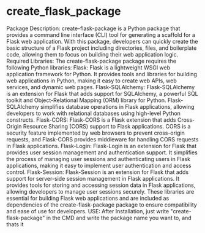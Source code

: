 # create_flask_package
 Package Description:  create-flask-package is a Python package that provides a command line interface (CLI) tool for generating a scaffold for a Flask web application. With this package, developers can quickly create the basic structure of a Flask project including directories, files, and boilerplate code, allowing them to focus on building their web application logic.  Required Libraries:  The create-flask-package package requires the following Python libraries:  Flask: Flask is a lightweight WSGI web application framework for Python. It provides tools and libraries for building web applications in Python, making it easy to create web APIs, web services, and dynamic web pages. Flask-SQLAlchemy: Flask-SQLAlchemy is an extension for Flask that adds support for SQLAlchemy, a powerful SQL toolkit and Object-Relational Mapping (ORM) library for Python. Flask-SQLAlchemy simplifies database operations in Flask applications, allowing developers to work with relational databases using high-level Python constructs. Flask-CORS: Flask-CORS is a Flask extension that adds Cross-Origin Resource Sharing (CORS) support to Flask applications. CORS is a security feature implemented by web browsers to prevent cross-origin requests, and Flask-CORS provides middleware for handling CORS requests in Flask applications. Flask-Login: Flask-Login is an extension for Flask that provides user session management and authentication support. It simplifies the process of managing user sessions and authenticating users in Flask applications, making it easy to implement user authentication and access control. Flask-Session: Flask-Session is an extension for Flask that adds support for server-side session management in Flask applications. It provides tools for storing and accessing session data in Flask applications, allowing developers to manage user sessions securely. These libraries are essential for building Flask web applications and are included as dependencies of the create-flask-package package to ensure compatibility and ease of use for developers.  USE:   After Installation, just write "create-flask-package" in the CMD and write the package name you want to, and thats it
